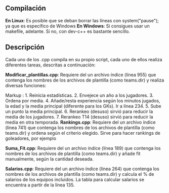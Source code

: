 ## Compilación

**En Linux**: Es posible que se deban borrar las líneas con system("pause"); ya que es específico de Windows
**En Windows**: Si consigues usar un makefile, adelante. Si no, con dev-c++ es bastante sencillo.

## Descripción

Cada uno de los .cpp compila en su propio script, cada uno de ellos realiza diferentes tareas, descritas a continuación:

**Modificar_plantillas.cpp**: Requiere del un archivo índice (línea 955) que contenga los nombres de los archivos de plantilla (como teams.dir) y realiza diversas funciones:

Markup : 		      1. Reinicia estadísticas.
			      2. Envejece un año a los jugadores.
			      3. Ordena por media.
			      4. Añade/resta experiencia según los minutos jugados, la edad y la media principal (diferente para los GKs). Ir a línea 234.
			      5. Sube un punto la media principal.
			      6. Rerankeo (desuso) sirvió para reducir la media de los jugadores.
			      7. Rerankeo T14 (desuso) sirvió para reducir la media en otra temporada.
**Rankings.cpp**: Requiere del un archivo índice (línea 741) que contenga los nombres de los archivos de plantilla (como teams.dir) y ordena según el criterio elegido. Sirve para hacer rankings de goleadores, por ejemplo

**Suma_Fit.cpp**: Requiere del un archivo índice (línea 189) que contenga los nombres de los archivos de plantilla (como teams.dir) y añade fit manualmente, según la cantidad deseada.

**Salarios.cpp**: Requiere del un archivo índice (línea 264) que contenga los nombres de los archivos de plantilla (como teams.dir) y calcula el % de salarios de los equipos incluidos. La tabla para calcular salarios se encuentra a partir de la línea 135.
